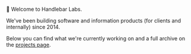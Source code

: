 👋 Welcome to Handlebar Labs.

We've been building software and information products (for clients and internally) since 2014.

Below you can find what we're currently working on and a full archive on the [projects page](/projects).
